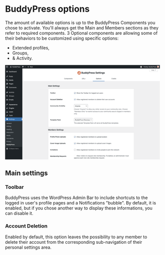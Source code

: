 # BuddyPress options

The amount of available options is up to the BuddyPress Components you chose to activate. You'll always get the Main and Members sections as they refer to required components. 3 Optional components are allowing some of their behaviors to be customized using specific options:

- Extended profiles,
- Groups,
- & Activity.

![BP Options tab screenshot](../../assets/bp-settings-customize-options.png)

## Main settings

### Toolbar

BuddyPress uses the WordPress Admin Bar to include shortcuts to the logged in user's profile pages and a Notifications "bubble". By default, it is enabled, but if you chose another way to display these informations, you can disable it.

### Account Deletion

Enabled by default, this option leaves the possibility to any member to delete their account from the corresponding sub-navigation of their personal settings area.
